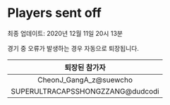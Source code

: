# Players sent off
최종 업데이트: 2020년 12월 11일 20시 13분


경기 중 오류가 발생하는 경우 자동으로 퇴장됩니다.


| 퇴장된 참가자 |
|:---:|
| CheonJ_GangA_z@suewcho |
| SUPERULTRACAPSSHONGZZANG@dudcodi |